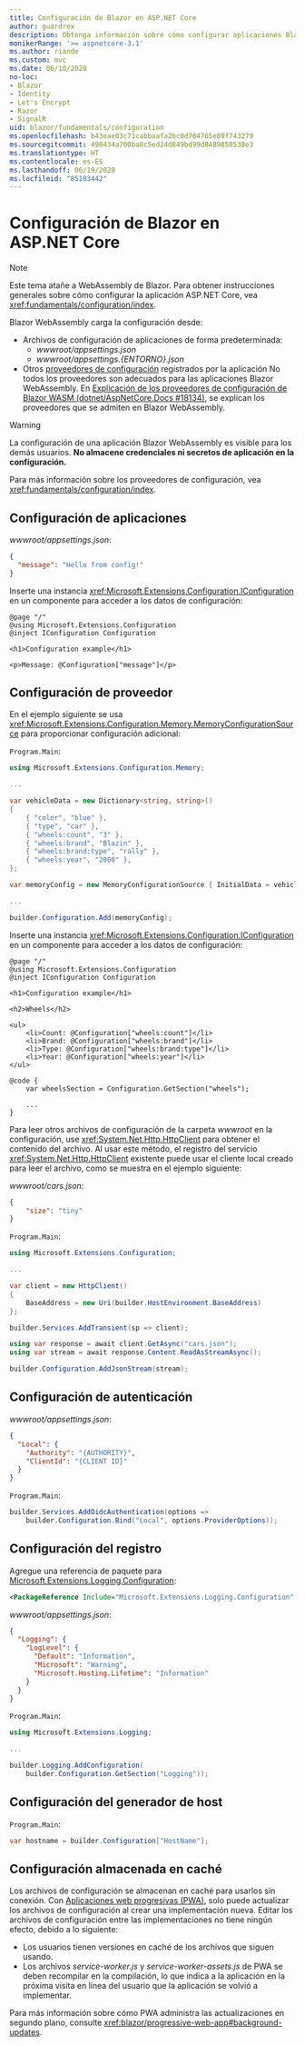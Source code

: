 ```yaml
---
title: Configuración de Blazor en ASP.NET Core
author: guardrex
description: Obtenga información sobre cómo configurar aplicaciones Blazor, incluidas opciones de configuración de la aplicación, la autenticación y el registro.
monikerRange: '>= aspnetcore-3.1'
ms.author: riande
ms.custom: mvc
ms.date: 06/10/2020
no-loc:
- Blazor
- Identity
- Let's Encrypt
- Razor
- SignalR
uid: blazor/fundamentals/configuration
ms.openlocfilehash: b43eae03c71cabbaafa2bc0d704765e89f743279
ms.sourcegitcommit: 490434a700ba8c5ed24d849bd99d8489858538e3
ms.translationtype: HT
ms.contentlocale: es-ES
ms.lasthandoff: 06/19/2020
ms.locfileid: "85103442"
---
```

# <a name="aspnet-core-blazor-configuration"></a>Configuración de Blazor en ASP.NET Core

> [!NOTE]
> Este tema atañe a WebAssembly de Blazor. Para obtener instrucciones generales sobre cómo configurar la aplicación ASP.NET Core, vea <xref:fundamentals/configuration/index>.

Blazor WebAssembly carga la configuración desde:

* Archivos de configuración de aplicaciones de forma predeterminada:
  * *wwwroot/appsettings.json*
  * *wwwroot/appsettings.{ENTORNO}.json*
* Otros [proveedores de configuración](xref:fundamentals/configuration/index) registrados por la aplicación No todos los proveedores son adecuados para las aplicaciones Blazor WebAssembly. En [Explicación de los proveedores de configuración de Blazor WASM (dotnet/AspNetCore.Docs #18134)](https://github.com/dotnet/AspNetCore.Docs/issues/18134), se explican los proveedores que se admiten en Blazor WebAssembly.

> [!WARNING]
> La configuración de una aplicación Blazor WebAssembly es visible para los demás usuarios. **No almacene credenciales ni secretos de aplicación en la configuración.**

Para más información sobre los proveedores de configuración, vea <xref:fundamentals/configuration/index>.

## <a name="app-settings-configuration"></a>Configuración de aplicaciones

*wwwroot/appsettings.json*:

```json
{
  "message": "Hello from config!"
}
```

Inserte una instancia <xref:Microsoft.Extensions.Configuration.IConfiguration> en un componente para acceder a los datos de configuración:

```razor
@page "/"
@using Microsoft.Extensions.Configuration
@inject IConfiguration Configuration

<h1>Configuration example</h1>

<p>Message: @Configuration["message"]</p>
```

## <a name="provider-configuration"></a>Configuración de proveedor

En el ejemplo siguiente se usa <xref:Microsoft.Extensions.Configuration.Memory.MemoryConfigurationSource> para proporcionar configuración adicional:

`Program.Main`:

```csharp
using Microsoft.Extensions.Configuration.Memory;

...

var vehicleData = new Dictionary<string, string>()
{
    { "color", "blue" },
    { "type", "car" },
    { "wheels:count", "3" },
    { "wheels:brand", "Blazin" },
    { "wheels:brand:type", "rally" },
    { "wheels:year", "2008" },
};

var memoryConfig = new MemoryConfigurationSource { InitialData = vehicleData };

...

builder.Configuration.Add(memoryConfig);
```

Inserte una instancia <xref:Microsoft.Extensions.Configuration.IConfiguration> en un componente para acceder a los datos de configuración:

```razor
@page "/"
@using Microsoft.Extensions.Configuration
@inject IConfiguration Configuration

<h1>Configuration example</h1>

<h2>Wheels</h2>

<ul>
    <li>Count: @Configuration["wheels:count"]</li>
    <li>Brand: @Configuration["wheels:brand"]</li>
    <li>Type: @Configuration["wheels:brand:type"]</li>
    <li>Year: @Configuration["wheels:year"]</li>
</ul>

@code {
    var wheelsSection = Configuration.GetSection("wheels");
    
    ...
}
```

Para leer otros archivos de configuración de la carpeta *wwwroot* en la configuración, use <xref:System.Net.Http.HttpClient> para obtener el contenido del archivo. Al usar este método, el registro del servicio <xref:System.Net.Http.HttpClient> existente puede usar el cliente local creado para leer el archivo, como se muestra en el ejemplo siguiente:

*wwwroot/cars.json*:

```json
{
    "size": "tiny"
}
```

`Program.Main`:

```csharp
using Microsoft.Extensions.Configuration;

...

var client = new HttpClient()
{
    BaseAddress = new Uri(builder.HostEnvironment.BaseAddress)
};

builder.Services.AddTransient(sp => client);

using var response = await client.GetAsync("cars.json");
using var stream = await response.Content.ReadAsStreamAsync();

builder.Configuration.AddJsonStream(stream);
```

## <a name="authentication-configuration"></a>Configuración de autenticación

*wwwroot/appsettings.json*:

```json
{
  "Local": {
    "Authority": "{AUTHORITY}",
    "ClientId": "{CLIENT ID}"
  }
}
```

`Program.Main`:

```csharp
builder.Services.AddOidcAuthentication(options =>
    builder.Configuration.Bind("Local", options.ProviderOptions));
```

## <a name="logging-configuration"></a>Configuración del registro

Agregue una referencia de paquete para [Microsoft.Extensions.Logging.Configuration](https://www.nuget.org/packages/Microsoft.Extensions.Logging.Configuration/):

```xml
<PackageReference Include="Microsoft.Extensions.Logging.Configuration" Version="{VERSION}" />
```

*wwwroot/appsettings.json*:

```json
{
  "Logging": {
    "LogLevel": {
      "Default": "Information",
      "Microsoft": "Warning",
      "Microsoft.Hosting.Lifetime": "Information"
    }
  }
}
```

`Program.Main`:

```csharp
using Microsoft.Extensions.Logging;

...

builder.Logging.AddConfiguration(
    builder.Configuration.GetSection("Logging"));
```

## <a name="host-builder-configuration"></a>Configuración del generador de host

`Program.Main`:

```csharp
var hostname = builder.Configuration["HostName"];
```

## <a name="cached-configuration"></a>Configuración almacenada en caché

Los archivos de configuración se almacenan en caché para usarlos sin conexión. Con [Aplicaciones web progresivas (PWA)](xref:blazor/progressive-web-app), solo puede actualizar los archivos de configuración al crear una implementación nueva. Editar los archivos de configuración entre las implementaciones no tiene ningún efecto, debido a lo siguiente:

* Los usuarios tienen versiones en caché de los archivos que siguen usando.
* Los archivos *service-worker.js* y *service-worker-assets.js* de PWA se deben recompilar en la compilación, lo que indica a la aplicación en la próxima visita en línea del usuario que la aplicación se volvió a implementar.

Para más información sobre cómo PWA administra las actualizaciones en segundo plano, consulte <xref:blazor/progressive-web-app#background-updates>.
